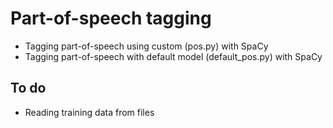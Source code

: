 # Part-of-speech tagging

- Tagging part-of-speech using custom (pos.py) with SpaCy
- Tagging part-of-speech with default model (default_pos.py) with SpaCy

## To do 
- Reading training data from files
